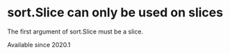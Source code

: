 # sort.Slice can only be used on slices

The first argument of sort.Slice must be a slice.

Available since
    2020.1
